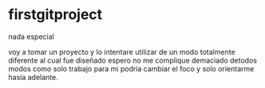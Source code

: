 # firstgitproject
nada especial

voy a tomar un proyecto y lo intentare utilizar de un modo totalmente diferente al cual fue diseñado espero no me complique demaciado detodos modos como solo trabajo para mi podria cambiar el foco y solo orientarme hasia adelante.

